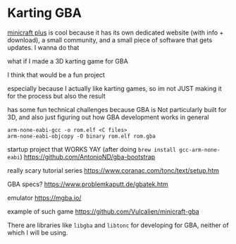 # Karting GBA

[minicraft plus](https://minicraftplus.github.io/) is cool because it has its own dedicated website (with info + download), a small community, and a small piece of software that gets updates. I wanna do that

what if I made a 3D karting game for GBA

I think that would be a fun project

especially because I actually like karting games, so im not JUST making it for the process but also the result

has some fun technical challenges because GBA is Not particularly built for 3D, and also just figuring out how GBA development works in general

```
arm-none-eabi-gcc -o rom.elf <C files>
arm-none-eabi-objcopy -O binary rom.elf rom.gba
```

startup project that WORKS YAY (after doing `brew install gcc-arm-none-eabi`) https://github.com/AntonioND/gba-bootstrap

really scary tutorial series https://www.coranac.com/tonc/text/setup.htm

GBA specs? https://www.problemkaputt.de/gbatek.htm

emulator https://mgba.io/

example of such game https://github.com/Vulcalien/minicraft-gba

There are libraries like `libgba` and `libtonc` for developing for GBA, neither of which I will be using.
